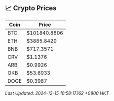 ## 📈 Crypto Prices

| Coin | Price |
| ---- | ----- |
| BTC | $101840.8806 |
| ETH | $3885.8429 |
| BNB | $717.3571 |
| CRV | $1.1376 |
| ARB | $0.9926 |
| OKB | $53.6933 |
| DOGE | $0.3987 |

_Last Updated: 2024-12-15 10:58:17.162 +0800 HKT_